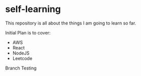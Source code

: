 # self-learning
This repository is all about the things I am going to learn so far. 

Initial Plan is to cover:
- AWS 
- React
- NodeJS
- Leetcode

Branch Testing
